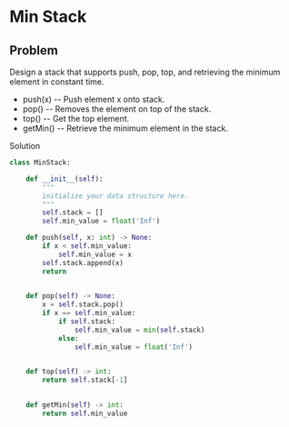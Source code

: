 # Min Stack

## Problem
Design a stack that supports push, pop, top, and retrieving the minimum element in constant time.

* push(x) -- Push element x onto stack.
* pop() -- Removes the element on top of the stack.
* top() -- Get the top element.
* getMin() -- Retrieve the minimum element in the stack.

Solution
```python
class MinStack:

    def __init__(self):
        """
        initialize your data structure here.
        """
        self.stack = []
        self.min_value = float('Inf')

    def push(self, x: int) -> None:
        if x < self.min_value:
            self.min_value = x
        self.stack.append(x)
        return
        

    def pop(self) -> None:
        x = self.stack.pop()
        if x == self.min_value:
            if self.stack:
                self.min_value = min(self.stack)
            else:
                self.min_value = float('Inf')
        

    def top(self) -> int:
        return self.stack[-1]
        

    def getMin(self) -> int:
        return self.min_value
```
